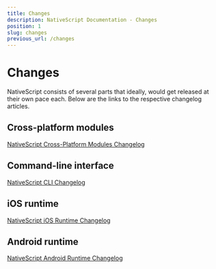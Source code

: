 ```yaml
---
title: Changes
description: NativeScript Documentation - Changes
position: 1
slug: changes
previous_url: /changes
---
```



# Changes

NativeScript consists of several parts that ideally, would get released at their own pace each. Below are the links to the respective changelog articles.

## Cross-platform modules
[NativeScript Cross-Platform Modules Changelog](https://github.com/NativeScript/NativeScript/releases)

## Command-line interface
[NativeScript CLI Changelog](https://github.com/NativeScript/nativescript-cli/releases)

## iOS runtime
[NativeScript iOS Runtime Changelog](https://github.com/NativeScript/ios-runtime/releases)

## Android runtime
[NativeScript Android Runtime Changelog](https://github.com/NativeScript/android-runtime/releases)
